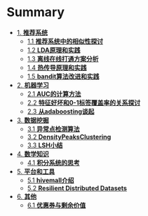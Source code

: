 # Summary

* [1. **推荐系统**]()
  * [1.1 **推荐系统中的相似性探讨**](rec-sys/推荐系统中的相似性探讨.md)
  * [1.2 **LDA原理和实践**](NLP/LDA原理和实践.md)
  * [1.3 **离线在线打通方案分析**](rec-sys/离线在线打通方案分析.md)
  * [1.4 **热传导原理和实践**](rec-sys/热传导原理和实践.md)
  * [1.5 **bandit算法改进和实践**](rec-sys/)
* [2. **机器学习**]()
  * [2.1 **AUC的计算方法**](ml/AUC的计算方法.md)
  * [2.2 **特征好坏和0-1标签覆盖率的关系探讨**](ml/特征好坏和0-1标签覆盖率的关系探讨.md)
  * [2.3 **从adaboosting谈起**](ml/从adaboosting谈起.md)
* [3. **数据挖掘**]()
  * [3.1 **异常点检测算法**](dm/异常点检测算法.md)
  * [3.2 **DensityPeaksClustering**](dm/DensityPeaksClustering.md)
  * [3.3 **LSH小结**](dm/LSH小结.md)
* [4. **数学知识**]()
  * [4.1 **积分系统的思考**](math/积分系统的思考.md)
* [5. **平台和工具**]()
  * [5.1 **hivemall介绍**]()
  * [5.2 **Resilient Distributed Datasets**](spark/RDD设计思路.md)
* [6. **其他**]()
  * [6.1 **优惠券与剩余价值**](econ/优惠券与剩余价值.md)

